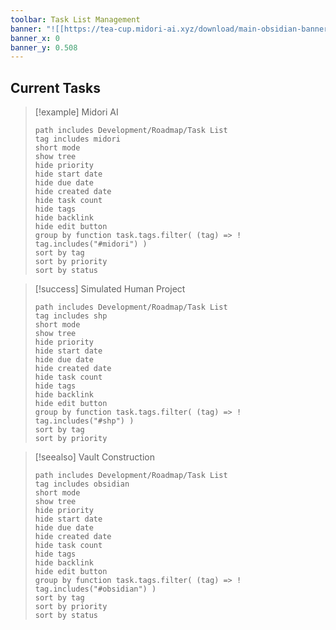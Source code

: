 ```yaml
---
toolbar: Task List Management
banner: "![[https://tea-cup.midori-ai.xyz/download/main-obsidian-banner.png]]"
banner_x: 0
banner_y: 0.508
---
```


## Current Tasks

> [!example] Midori AI
> ```tasks
> path includes Development/Roadmap/Task List
> tag includes midori
> short mode
> show tree
> hide priority
> hide start date
> hide due date
> hide created date
> hide task count
> hide tags
> hide backlink
> hide edit button
> group by function task.tags.filter( (tag) => ! tag.includes("#midori") )
> sort by tag
> sort by priority
> sort by status
> ```

> [!success] Simulated Human Project
> ```tasks
> path includes Development/Roadmap/Task List
> tag includes shp
> short mode
> show tree
> hide priority
> hide start date
> hide due date
> hide created date
> hide task count
> hide tags
> hide backlink
> hide edit button
> group by function task.tags.filter( (tag) => ! tag.includes("#shp") )
> sort by tag
> sort by priority
> ```

> [!seealso] Vault Construction
> ```tasks
> path includes Development/Roadmap/Task List
> tag includes obsidian
> short mode
> show tree
> hide priority
> hide start date
> hide due date
> hide created date
> hide task count
> hide tags
> hide backlink
> hide edit button
> group by function task.tags.filter( (tag) => ! tag.includes("#obsidian") )
> sort by tag
> sort by priority
> sort by status
> ```

